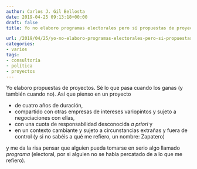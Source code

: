 ```yaml
---
author: Carlos J. Gil Bellosta
date: 2019-04-25 09:13:18+00:00
draft: false
title: Yo no elaboro programas electorales pero sí propuestas de proyectos

url: /2019/04/25/yo-no-elaboro-programas-electorales-pero-si-propuestas-de-proyectos/
categories:
- varios
tags:
- consultoría
- política
- proyectos
---
```


Yo elaboro propuestas de proyectos. Sé lo que pasa cuando los ganas (y también cuando no). Así que pienso en un proyecto

* de cuatro años de duración,
* compartido con otras empresas de intereses variopintos y sujeto a negociaciones con ellas,
* con una cuota de responsabilidad desconocida _a priori_ y
* en un contexto cambiante y sujeto a circunstancias extrañas y fuera de control (y si no sabéis a qué me refiero, un nombre: Zapatero)

y me da la risa pensar que alguien pueda tomarse en serio algo llamado _programa_ (electoral, por si alguien no se había percatado de a lo que me refiero).